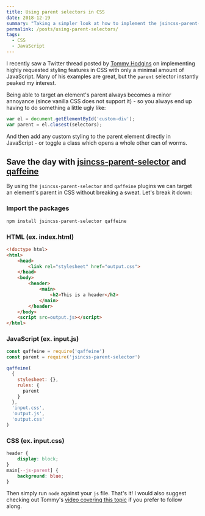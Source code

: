 ```yaml
---
title: Using parent selectors in CSS
date: 2018-12-19
summary: "Taking a simpler look at how to implement the jsincss-parent-selector plugin"
permalink: /posts/using-parent-selectors/
tags:
  - CSS
  - JavaScript
---
```


I recently saw a Twitter thread posted by <a href="https://twitter.com/innovati/status/1068998114491678720">Tommy Hodgins</a> on implementing highly requested styling features in CSS with only a minimal amount of JavaScript. Many of his examples are great, but the `parent` selector instantly peaked my interest.

Being able to target an element's parent always becomes a minor annoyance (since vanilla CSS does not support it) - so you always end up having to do something a little ugly like:

```js
var el = document.getElementById('custom-div');
var parent = el.closest(selectors);
```

And then add any custom styling to the parent element directly in JavaScript - or toggle a class which opens a whole other can of worms.

## Save the day with <a href="https://www.npmjs.com/package/jsincss-parent-selector">jsincss-parent-selector</a> and <a href="https://github.com/tomhodgins/qaffeine">qaffeine</a>

By using the `jsincss-parent-selector` and `qaffeine` plugins we can target an element's parent in CSS without breaking a sweat. Let's break it down:

### Import the packages

```js
npm install jsincss-parent-selector qaffeine
```

### HTML (ex. index.html)

```html
<!doctype html>
<html>
    <head>
        <link rel="stylesheet" href="output.css">
    </head>
    <body>
        <header>
            <main>
                <h2>This is a header</h2>
            </main>
        </header>
    </body>
    <script src=output.js></script>
</html>
```

### JavaScript (ex. input.js)

```js
const qaffeine = require('qaffeine')
const parent = require('jsincss-parent-selector')

qaffeine(
  {
    stylesheet: {},
    rules: {
      parent
    }
  },
  'input.css',
  'output.js',
  'output.css'
)
```

### CSS (ex. input.css)

```css
header {
    display: block;
}
main[--js-parent] {
    background: blue;
}
```

Then simply run `node` against your `js` file. That's it! I would also suggest checking out Tommy's <a href="https://www.youtube.com/watch?v=rG8cLe7VbW0">video covering this topic</a> if you prefer to follow along.
